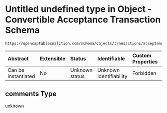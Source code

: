# Untitled undefined type in Object - Convertible Acceptance Transaction Schema

```txt
https://opencaptablecoalition.com/schema/objects/transactions/acceptance/ConvertibleAcceptance.schema.json#/properties/comments
```



| Abstract            | Extensible | Status         | Identifiable            | Custom Properties | Additional Properties | Access Restrictions | Defined In                                                                                                                                  |
| :------------------ | :--------- | :------------- | :---------------------- | :---------------- | :-------------------- | :------------------ | :------------------------------------------------------------------------------------------------------------------------------------------ |
| Can be instantiated | No         | Unknown status | Unknown identifiability | Forbidden         | Allowed               | none                | [ConvertibleAcceptance.schema.json*](../../schema/objects/transactions/acceptance/ConvertibleAcceptance.schema.json "open original schema") |

## comments Type

unknown
